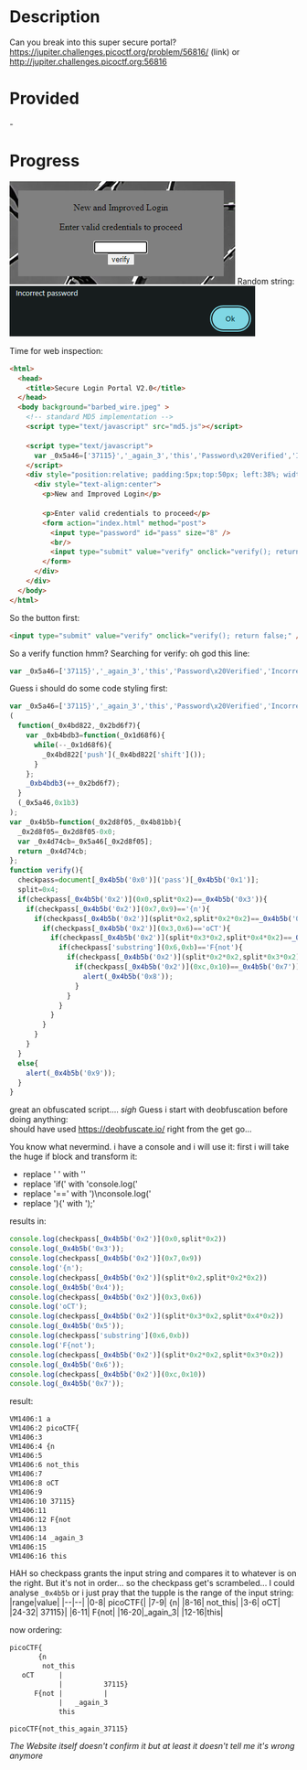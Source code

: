 # Description
Can you break into this super secure portal? https://jupiter.challenges.picoctf.org/problem/56816/ (link) or http://jupiter.challenges.picoctf.org:56816

# Provided
\-

# Progress
![](.img/69-1.png)
Random string:
![](.img/69-2.png)

Time for web inspection:
``` html
<html>
  <head>
    <title>Secure Login Portal V2.0</title>
  </head>
  <body background="barbed_wire.jpeg" >
    <!-- standard MD5 implementation -->
    <script type="text/javascript" src="md5.js"></script>
    
    <script type="text/javascript">
      var _0x5a46=['37115}','_again_3','this','Password\x20Verified','Incorrect\x20password','getElementById','value','substring','picoCTF{','not_this'];(function(_0x4bd822,_0x2bd6f7){var _0xb4bdb3=function(_0x1d68f6){while(--_0x1d68f6){_0x4bd822['push'](_0x4bd822['shift']());}};_0xb4bdb3(++_0x2bd6f7);}(_0x5a46,0x1b3));var _0x4b5b=function(_0x2d8f05,_0x4b81bb){_0x2d8f05=_0x2d8f05-0x0;var _0x4d74cb=_0x5a46[_0x2d8f05];return _0x4d74cb;};function verify(){checkpass=document[_0x4b5b('0x0')]('pass')[_0x4b5b('0x1')];split=0x4;if(checkpass[_0x4b5b('0x2')](0x0,split*0x2)==_0x4b5b('0x3')){if(checkpass[_0x4b5b('0x2')](0x7,0x9)=='{n'){if(checkpass[_0x4b5b('0x2')](split*0x2,split*0x2*0x2)==_0x4b5b('0x4')){if(checkpass[_0x4b5b('0x2')](0x3,0x6)=='oCT'){if(checkpass[_0x4b5b('0x2')](split*0x3*0x2,split*0x4*0x2)==_0x4b5b('0x5')){if(checkpass['substring'](0x6,0xb)=='F{not'){if(checkpass[_0x4b5b('0x2')](split*0x2*0x2,split*0x3*0x2)==_0x4b5b('0x6')){if(checkpass[_0x4b5b('0x2')](0xc,0x10)==_0x4b5b('0x7')){alert(_0x4b5b('0x8'));}}}}}}}}else{alert(_0x4b5b('0x9'));}}
    </script>
    <div style="position:relative; padding:5px;top:50px; left:38%; width:350px; height:140px; background-color:gray">
      <div style="text-align:center">
        <p>New and Improved Login</p>
        
        <p>Enter valid credentials to proceed</p>
        <form action="index.html" method="post">
          <input type="password" id="pass" size="8" />
          <br/>
          <input type="submit" value="verify" onclick="verify(); return false;" />
        </form>
      </div>
    </div>
  </body>
</html>
```
So the button first:
~~~ html
<input type="submit" value="verify" onclick="verify(); return false;" />
~~~
So a verify function hmm? Searching for verify: oh god this line:
~~~ javascript
var _0x5a46=['37115}','_again_3','this','Password\x20Verified','Incorrect\x20password','getElementById','value','substring','picoCTF{','not_this'];(function(_0x4bd822,_0x2bd6f7){var _0xb4bdb3=function(_0x1d68f6){while(--_0x1d68f6){_0x4bd822['push'](_0x4bd822['shift']());}};_0xb4bdb3(++_0x2bd6f7);}(_0x5a46,0x1b3));var _0x4b5b=function(_0x2d8f05,_0x4b81bb){_0x2d8f05=_0x2d8f05-0x0;var _0x4d74cb=_0x5a46[_0x2d8f05];return _0x4d74cb;};function verify(){checkpass=document[_0x4b5b('0x0')]('pass')[_0x4b5b('0x1')];split=0x4;if(checkpass[_0x4b5b('0x2')](0x0,split*0x2)==_0x4b5b('0x3')){if(checkpass[_0x4b5b('0x2')](0x7,0x9)=='{n'){if(checkpass[_0x4b5b('0x2')](split*0x2,split*0x2*0x2)==_0x4b5b('0x4')){if(checkpass[_0x4b5b('0x2')](0x3,0x6)=='oCT'){if(checkpass[_0x4b5b('0x2')](split*0x3*0x2,split*0x4*0x2)==_0x4b5b('0x5')){if(checkpass['substring'](0x6,0xb)=='F{not'){if(checkpass[_0x4b5b('0x2')](split*0x2*0x2,split*0x3*0x2)==_0x4b5b('0x6')){if(checkpass[_0x4b5b('0x2')](0xc,0x10)==_0x4b5b('0x7')){alert(_0x4b5b('0x8'));}}}}}}}}else{alert(_0x4b5b('0x9'));}}
~~~
Guess i should do some code styling first:
~~~ javascript
var _0x5a46=['37115}','_again_3','this','Password\x20Verified','Incorrect\x20password','getElementById','value','substring','picoCTF{','not_this'];
(
  function(_0x4bd822,_0x2bd6f7){
    var _0xb4bdb3=function(_0x1d68f6){
      while(--_0x1d68f6){
        _0x4bd822['push'](_0x4bd822['shift']());
      }
    };
    _0xb4bdb3(++_0x2bd6f7);
  }
  (_0x5a46,0x1b3)
);
var _0x4b5b=function(_0x2d8f05,_0x4b81bb){
  _0x2d8f05=_0x2d8f05-0x0;
  var _0x4d74cb=_0x5a46[_0x2d8f05];
  return _0x4d74cb;
};
function verify(){
  checkpass=document[_0x4b5b('0x0')]('pass')[_0x4b5b('0x1')];
  split=0x4;
  if(checkpass[_0x4b5b('0x2')](0x0,split*0x2)==_0x4b5b('0x3')){
    if(checkpass[_0x4b5b('0x2')](0x7,0x9)=='{n'){
      if(checkpass[_0x4b5b('0x2')](split*0x2,split*0x2*0x2)==_0x4b5b('0x4')){
        if(checkpass[_0x4b5b('0x2')](0x3,0x6)=='oCT'){
          if(checkpass[_0x4b5b('0x2')](split*0x3*0x2,split*0x4*0x2)==_0x4b5b('0x5')){
            if(checkpass['substring'](0x6,0xb)=='F{not'){
              if(checkpass[_0x4b5b('0x2')](split*0x2*0x2,split*0x3*0x2)==_0x4b5b('0x6')){
                if(checkpass[_0x4b5b('0x2')](0xc,0x10)==_0x4b5b('0x7')){
                  alert(_0x4b5b('0x8'));
                }
              }
            }
          }
        }
      }
    }
  }
  else{
    alert(_0x4b5b('0x9'));
  }
}
~~~
great an obfuscated script.... *sigh* Guess i start with deobfuscation before doing anything:<br>
should have used https://deobfuscate.io/ right from the get go...

You know what nevermind. i have a console and i will use it: first i will take the huge if block and transform it:

- replace ' ' with ''
- replace 'if(' with 'console.log('
- replace '==' with ')\nconsole.log('
- replace '){' with ');'

results in:
~~~ javascript
console.log(checkpass[_0x4b5b('0x2')](0x0,split*0x2))
console.log(_0x4b5b('0x3'));
console.log(checkpass[_0x4b5b('0x2')](0x7,0x9))
console.log('{n');
console.log(checkpass[_0x4b5b('0x2')](split*0x2,split*0x2*0x2))
console.log(_0x4b5b('0x4'));
console.log(checkpass[_0x4b5b('0x2')](0x3,0x6))
console.log('oCT');
console.log(checkpass[_0x4b5b('0x2')](split*0x3*0x2,split*0x4*0x2))
console.log(_0x4b5b('0x5'));
console.log(checkpass['substring'](0x6,0xb))
console.log('F{not');
console.log(checkpass[_0x4b5b('0x2')](split*0x2*0x2,split*0x3*0x2))
console.log(_0x4b5b('0x6'));
console.log(checkpass[_0x4b5b('0x2')](0xc,0x10))
console.log(_0x4b5b('0x7'));
~~~
result:
~~~
VM1406:1 a
VM1406:2 picoCTF{
VM1406:3 
VM1406:4 {n
VM1406:5 
VM1406:6 not_this
VM1406:7 
VM1406:8 oCT
VM1406:9 
VM1406:10 37115}
VM1406:11 
VM1406:12 F{not
VM1406:13 
VM1406:14 _again_3
VM1406:15 
VM1406:16 this
~~~

HAH so checkpass grants the input string and compares it to whatever is on the right. But it's not in order... so the checkpass get's scrambeled... I could analyse `_0x4b5b` or i just pray that the tupple is the range of the input string:
|range|value|
|--|--|
|0-8| picoCTF{|
|7-9| {n|
|8-16| not_this|
|3-6| oCT|
|24-32| 37115}|
|6-11| F{not|
|16-20|_again_3|
|12-16|this|

now ordering:
~~~
picoCTF{
       {n
        not_this
   oCT      |                
            |          37115}
      F{not |          |      
            |   _again_3
            this
~~~
~~~
picoCTF{not_this_again_37115}
~~~
*The Website itself doesn't confirm it but at least it doesn't tell me it's wrong anymore*